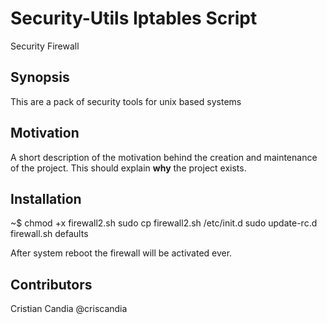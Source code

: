 # Security-Utils Iptables Script
Security Firewall 

## Synopsis

This are a pack of security tools for unix based systems 

## Motivation

A short description of the motivation behind the creation and maintenance of the project. This should explain **why** the project exists.

## Installation

~$ chmod +x firewall2.sh
sudo cp firewall2.sh /etc/init.d
sudo update-rc.d firewall.sh defaults 

After system reboot the firewall will be activated ever.

## Contributors

Cristian Candia @criscandia
